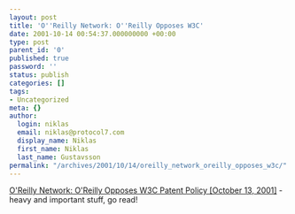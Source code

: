```yaml
---
layout: post
title: 'O''Reilly Network: O''Reilly Opposes W3C'
date: 2001-10-14 00:54:37.000000000 +00:00
type: post
parent_id: '0'
published: true
password: ''
status: publish
categories: []
tags:
- Uncategorized
meta: {}
author:
  login: niklas
  email: niklas@protocol7.com
  display_name: Niklas
  first_name: Niklas
  last_name: Gustavsson
permalink: "/archives/2001/10/14/oreilly_network_oreilly_opposes_w3c/"
---
```

[O'Reilly Network: O'Reilly Opposes W3C Patent Policy [October 13, 2001]](http://www.oreillynet.com/cs/weblog/view/wlg/761) - heavy and important stuff, go read!

